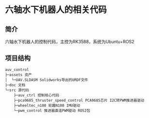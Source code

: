# 六轴水下机器人的相关代码

## 简介

六轴水下机器人的控制代码，主控为RK3588，系统为Ubuntu+ROS2

## 项目结构

```
auv_control
├─assets 资产
│  └─UAV.SLDASM Solidworks导出的URDF文件
├─doc 文档
└─src 源代码
    ├─auv_ctrl 控制核心代码
    ├─pca9685_thruster_speed_control PCA9685芯片 I2C转PWM推进器驱动
    ├─wheeltec_n100 轮趣N100 IMU驱动
    └─pwm_control 推进器直连PWM驱动 ROS2包
```
